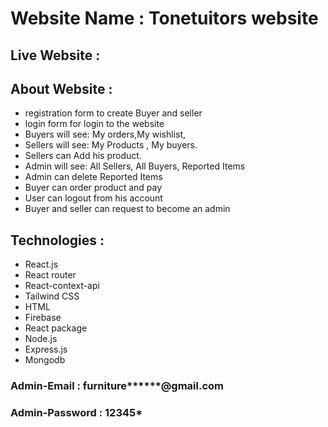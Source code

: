 # Website Name : Tonetuitors website

## Live Website : 

## About Website :
- registration form to create Buyer and seller
- login form for login to the website
- Buyers will see: My orders,My wishlist,
- Sellers will see: My Products , My buyers.
- Sellers can Add his product.
- Admin will see: All Sellers, All Buyers, Reported Items
- Admin can delete Reported Items
- Buyer can order product and pay 
- User can logout from his account 
- Buyer and seller can request to become an admin

## Technologies :
- React.js
- React router
- React-context-api
- Tailwind CSS
- HTML
- Firebase
- React package
- Node.js
- Express.js
- Mongodb


### Admin-Email : furniture******@gmail.com
### Admin-Password : 12345*